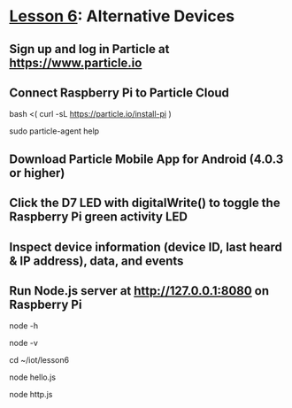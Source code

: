 # <a href="https://goo.gl/KDtocJ">Lesson 6</a>: Alternative Devices

## Sign up and log in Particle at https://www.particle.io

## Connect Raspberry Pi to Particle Cloud

bash <( curl -sL https://particle.io/install-pi )

sudo particle-agent help

## Download Particle Mobile App for Android (4.0.3 or higher)

## Click the D7 LED with digitalWrite() to toggle the Raspberry Pi green activity LED

## Inspect device information (device ID, last heard & IP address), data, and events

## Run Node.js server at http://127.0.0.1:8080 on Raspberry Pi

node -h

node -v

cd ~/iot/lesson6

node hello.js

node http.js
